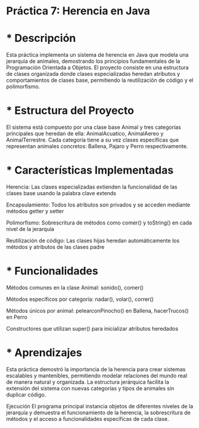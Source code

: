 # Práctica 7: Herencia en Java
# * Descripción
Esta práctica implementa un sistema de herencia en Java que modela una jerarquía de animales, demostrando los principios fundamentales de la Programación Orientada a Objetos. El proyecto consiste en una estructura de clases organizada donde clases especializadas heredan atributos y comportamientos de clases base, permitiendo la reutilización de código y el polimorfismo.

# * Estructura del Proyecto
El sistema está compuesto por una clase base Animal y tres categorías principales que heredan de ella: AnimalAcuatico, AnimalAereo y AnimalTerrestre. Cada categoría tiene a su vez clases específicas que representan animales concretos: Ballena, Pajaro y Perro respectivamente.

# * Características Implementadas
Herencia: Las clases especializadas extienden la funcionalidad de las clases base usando la palabra clave extends

Encapsulamiento: Todos los atributos son privados y se acceden mediante métodos getter y setter

Polimorfismo: Sobrescritura de métodos como comer() y toString() en cada nivel de la jerarquía

Reutilización de código: Las clases hijas heredan automáticamente los métodos y atributos de las clases padre

# * Funcionalidades
Métodos comunes en la clase Animal: sonido(), comer()

Métodos específicos por categoría: nadar(), volar(), correr()

Métodos únicos por animal: pelearconPinocho() en Ballena, hacerTrucos() en Perro

Constructores que utilizan super() para inicializar atributos heredados

# * Aprendizajes
Esta práctica demostró la importancia de la herencia para crear sistemas escalables y mantenibles, permitiendo modelar relaciones del mundo real de manera natural y organizada. La estructura jerárquica facilita la extensión del sistema con nuevas categorías y tipos de animales sin duplicar código.

Ejecución
El programa principal instancia objetos de diferentes niveles de la jerarquía y demuestra el funcionamiento de la herencia, la sobrescritura de métodos y el acceso a funcionalidades específicas de cada clase.
